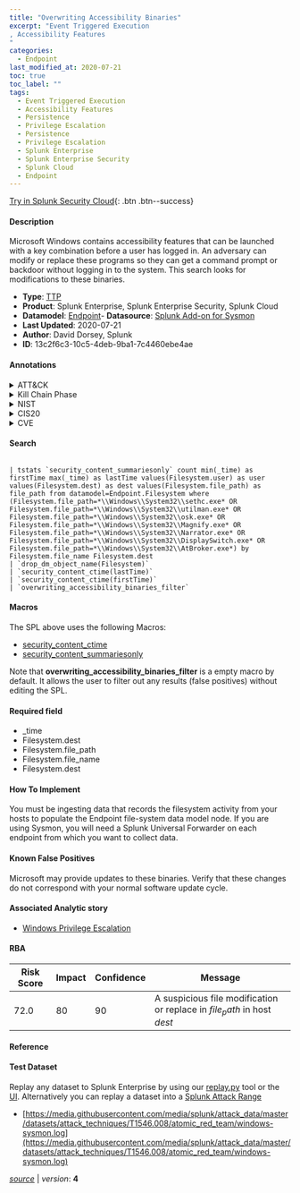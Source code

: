 ```yaml
---
title: "Overwriting Accessibility Binaries"
excerpt: "Event Triggered Execution
, Accessibility Features
"
categories:
  - Endpoint
last_modified_at: 2020-07-21
toc: true
toc_label: ""
tags:
  - Event Triggered Execution
  - Accessibility Features
  - Persistence
  - Privilege Escalation
  - Persistence
  - Privilege Escalation
  - Splunk Enterprise
  - Splunk Enterprise Security
  - Splunk Cloud
  - Endpoint
---
```




[Try in Splunk Security Cloud](https://www.splunk.com/en_splunk_app_enrichmentus/cyber-security.html){: .btn .btn--success}

#### Description

Microsoft Windows contains accessibility features that can be launched with a key combination before a user has logged in. An adversary can modify or replace these programs so they can get a command prompt or backdoor without logging in to the system. This search looks for modifications to these binaries.

- **Type**: [TTP](https://github.com/splunk/security_content/wiki/Detection-Analytic-Types)
- **Product**: Splunk Enterprise, Splunk Enterprise Security, Splunk Cloud
- **Datamodel**: [Endpoint](https://docs.splunk.com/Documentation/CIM/latest/User/Endpoint)- **Datasource**: [Splunk Add-on for Sysmon](https://splunkbase.splunk.com/app/5709)
- **Last Updated**: 2020-07-21
- **Author**: David Dorsey, Splunk
- **ID**: 13c2f6c3-10c5-4deb-9ba1-7c4460ebe4ae


#### Annotations

<details>
  <summary>ATT&CK</summary>

<div markdown="1">


| ID             | Technique        |  Tactic             |
| -------------- | ---------------- |-------------------- |
| [T1546](https://attack.mitre.org/techniques/T1546/) | Event Triggered Execution | Persistence, Privilege Escalation |

| [T1546.008](https://attack.mitre.org/techniques/T1546/008/) | Accessibility Features | Persistence, Privilege Escalation |

</div>
</details>


<details>
  <summary>Kill Chain Phase</summary>

<div markdown="1">

* Actions on Objectives


</div>
</details>


<details>
  <summary>NIST</summary>

<div markdown="1">

* PR.PT
* DE.CM



</div>
</details>

<details>
  <summary>CIS20</summary>

<div markdown="1">

* CIS 8



</div>
</details>

<details>
  <summary>CVE</summary>

<div markdown="1">


</div>
</details>

#### Search

```

| tstats `security_content_summariesonly` count min(_time) as firstTime max(_time) as lastTime values(Filesystem.user) as user values(Filesystem.dest) as dest values(Filesystem.file_path) as file_path from datamodel=Endpoint.Filesystem where (Filesystem.file_path=*\\Windows\\System32\\sethc.exe* OR Filesystem.file_path=*\\Windows\\System32\\utilman.exe* OR Filesystem.file_path=*\\Windows\\System32\\osk.exe* OR Filesystem.file_path=*\\Windows\\System32\\Magnify.exe* OR Filesystem.file_path=*\\Windows\\System32\\Narrator.exe* OR Filesystem.file_path=*\\Windows\\System32\\DisplaySwitch.exe* OR Filesystem.file_path=*\\Windows\\System32\\AtBroker.exe*) by Filesystem.file_name Filesystem.dest 
| `drop_dm_object_name(Filesystem)` 
| `security_content_ctime(lastTime)` 
| `security_content_ctime(firstTime)` 
| `overwriting_accessibility_binaries_filter`
```

#### Macros
The SPL above uses the following Macros:
* [security_content_ctime](https://github.com/splunk/security_content/blob/develop/macros/security_content_ctime.yml)
* [security_content_summariesonly](https://github.com/splunk/security_content/blob/develop/macros/security_content_summariesonly.yml)

Note that **overwriting_accessibility_binaries_filter** is a empty macro by default. It allows the user to filter out any results (false positives) without editing the SPL.

#### Required field
* _time
* Filesystem.dest
* Filesystem.file_path
* Filesystem.file_name
* Filesystem.dest


#### How To Implement
You must be ingesting data that records the filesystem activity from your hosts to populate the Endpoint file-system data model node. If you are using Sysmon, you will need a Splunk Universal Forwarder on each endpoint from which you want to collect data.

#### Known False Positives
Microsoft may provide updates to these binaries. Verify that these changes do not correspond with your normal software update cycle.

#### Associated Analytic story
* [Windows Privilege Escalation](/stories/windows_privilege_escalation)




#### RBA

| Risk Score  | Impact      | Confidence   | Message      |
| ----------- | ----------- |--------------|--------------|
| 72.0 | 80 | 90 | A suspicious file modification or replace in $file_path$  in host $dest$ |


#### Reference


#### Test Dataset
Replay any dataset to Splunk Enterprise by using our [replay.py](https://github.com/splunk/attack_data#using-replaypy) tool or the [UI](https://github.com/splunk/attack_data#using-ui).
Alternatively you can replay a dataset into a [Splunk Attack Range](https://github.com/splunk/attack_range#replay-dumps-into-attack-range-splunk-server)


* [https://media.githubusercontent.com/media/splunk/attack_data/master/datasets/attack_techniques/T1546.008/atomic_red_team/windows-sysmon.log](https://media.githubusercontent.com/media/splunk/attack_data/master/datasets/attack_techniques/T1546.008/atomic_red_team/windows-sysmon.log)



[*source*](https://github.com/splunk/security_content/tree/develop/detections/endpoint/overwriting_accessibility_binaries.yml) \| *version*: **4**